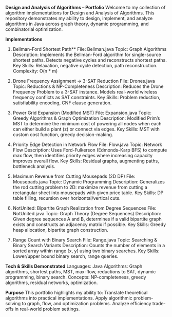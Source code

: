**Design and Analysis of Algorithms – Portfolio**
Welcome to my collection of algorithm implementations for Design and Analysis of Algorithms.
This repository demonstrates my ability to design, implement, and analyze algorithms in Java across graph theory, dynamic programming, and combinatorial optimization.

**Implementations**
1. Bellman-Ford Shortest Path**
File: Bellman.java
Topic: Graph Algorithms
Description: Implements the Bellman-Ford algorithm for single-source shortest paths. Detects negative cycles and reconstructs shortest paths.
Key Skills: Relaxation, negative cycle detection, path reconstruction.
Complexity: O(n * m)

2. Drone Frequency Assignment → 3-SAT Reduction 
File: Drones.java
Topic: Reductions & NP-Completeness
Description: Reduces the Drone Frequency Problem to a 3-SAT instance. Models real-world wireless frequency conflicts as SAT constraints.
Key Skills: Problem reduction, satisfiability encoding, CNF clause generation.

3. Power Grid Expansion (Modified MST)
File: Expansion.java
Topic: Greedy Algorithms & Graph Optimization
Description: Modified Prim’s MST to determine the minimum cost of powering all nodes when each can either build a plant (z) or connect via edges.
Key Skills: MST with custom cost function, greedy decision-making.

4. Priority Edge Detection in Network Flow
File: Flow.java
Topic: Network Flow
Description: Uses Ford-Fulkerson (Edmonds-Karp BFS) to compute max flow, then identifies priority edges where increasing capacity improves overall flow.
Key Skills: Residual graphs, augmenting paths, bottleneck analysis.

5. Maximum Revenue from Cutting Mousepads (2D DP)
File: Mousepads.java
Topic: Dynamic Programming
Description: Generalizes the rod cutting problem to 2D: maximize revenue from cutting a rectangular sheet into mousepads with given price table.
Key Skills: DP table filling, recursion over horizontal/vertical cuts.

6. NotUnited: Bipartite Graph Realization from Degree Sequences
File: NotUnited.java
Topic: Graph Theory (Degree Sequences)
Description: Given degree sequences A and B, determines if a valid bipartite graph exists and constructs an adjacency matrix if possible.
Key Skills: Greedy heap allocation, bipartite graph construction.

7. Range Count with Binary Search
File: Range.java
Topic: Searching & Binary Search Variants
Description: Counts the number of elements in a sorted array within range [x, y] using two binary searches.
Key Skills: Lower/upper bound binary search, range queries.


**Tech & Skills Demonstrated**
Languages: Java
Algorithms: Graph algorithms, shortest paths, MST, max-flow, reductions to SAT, dynamic programming, binary search.
Concepts: NP-completeness, greedy algorithms, residual networks, optimization.

**Purpose**
This portfolio highlights my ability to:
Translate theoretical algorithms into practical implementations.
Apply algorithmic problem-solving to graph, flow, and optimization problems.
Analyze efficiency trade-offs in real-world problem settings.
